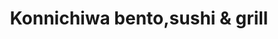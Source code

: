 ---
layout: place
title: "Konnichiwa bento,sushi & grill"
permalink: /south-carolina/boiling-springs/konnichiwa-bento-sushi-grill.html
stateAbbr: SC
stateName: South Carolina
cityName: Boiling Springs
seo:
  name: "Konnichiwa bento,sushi & grill"
  type: Restaurant
  links: https://m.facebook.com/pages/category/Sushi-Restaurant/Konnichiwa-bentosushi-and-grill-3369292339762878/
description: "Looking for sushi in Boiling Springs, South Carolina? Check out Konnichiwa bento,sushi & grill for a delightful Japanese dining experience. Enjoy a variety o..."
place_id: ChIJwYAb8gdxV4gR-9mGT1t0hYA
photos:
  - name: >-
      places/ChIJwYAb8gdxV4gR-9mGT1t0hYA/photos/AeeoHcLfAAu8BjLQGkwt3qqJtDPOxkyuL35B-lZSDM2-kZxKR5XRK9hApEHAJIK_BvZD-oj_3jDa6do0fyI92P5yCcZxbLQDPYEm4b3Tyy51N2ePPa86GP1Z364mY7xLieZ8iqAmcOcwH5h9tUSLDND7bTBSLfueFoj4h2fcFZKR3TNso1tqjL3dY0rwoGq1T1q52Ec46Z2MAI9hLI832U60OwIFVWgiNuzPrqpadfRoZd4FcRjbt9I6B1SGtE--yR5pEqBeyl3M5KrxDbW67I9H3IgoYx-1AjBYEGzM-UexjLv5DWkEkeSS_BfAW9QOYWwxhqQWFng07atpBckBnJWicQ5J1gjCnTrYWlEOvby0cUUAa4tk_V_bsp12fSa63KkcqsDclEshwwZqBrkTAnhLn4UZB0nmIgXp_LICa3bOP0qnZw
    widthPx: 4032
    heightPx: 3024
    authorAttributions:
      - displayName: Agus Yasa
        uri: https://maps.google.com/maps/contrib/106493304803058532229
        photoUri: >-
          https://lh3.googleusercontent.com/a-/ALV-UjVxNEy-eK0sffutZlQn2r0Gk-vZWq3P3WZ3IWUPQfuUua_gxyM=s100-p-k-no-mo
    flagContentUri: >-
      https://www.google.com/local/imagery/report/?cb_client=maps_api_places.places_api&image_key=!1e10!2sCIHM0ogKEICAgICEuPHlHw&hl=en-US
    googleMapsUri: >-
      https://www.google.com/maps/place//data=!3m4!1e2!3m2!1sCIHM0ogKEICAgICEuPHlHw!2e10!4m2!3m1!1s0x88577107f21b80c1:0x8085745b4f86d9fb
  - name: >-
      places/ChIJwYAb8gdxV4gR-9mGT1t0hYA/photos/AeeoHcLqN7Jg0tg8XAMQm1pOXKbs5Xoyh4OCdiZHEK76AZpItsw7_X1QNU8R2JfKTphsSMDSzHz8gR5BjiR6L5dKYMf9HI9btx6r4Cn_UHgQm1VETWaYgZkIDLyotEbppXiprOKoowf0uaECxiIOkVVoMJK2IqM-P7FryVbDkSA57EXcIniYZmuq-ffLHNbiD-R15_l4lSz0NlyHgJ6TY49F5yQuj5Exi3kMogZS_0jnaLl6JRws9_hw7UQg3oKhVu39dH-iWRuKC7aO4svbbWTzu9C5RGjjzdUK6zisXXwVxQYCcQeAtQx9DWacG0snDJthF2k_iYWwSHbXuKvPWmArGHctJMNKXKVL30C140BTtUnUnUs0mN7jbXItmBkAJ2nbqvvO8xtnjk4QD2dm0orquYHDIi1NVJfmdIQPVwS7rBUPyA
    widthPx: 2560
    heightPx: 1920
    authorAttributions:
      - displayName: Josh Stanley
        uri: https://maps.google.com/maps/contrib/116594738777706780179
        photoUri: >-
          https://lh3.googleusercontent.com/a-/ALV-UjX5ku3w6KeNbQMQRvklDdiod-A9fntSR7tHqsfd2ZHCQp7lbPk=s100-p-k-no-mo
    flagContentUri: >-
      https://www.google.com/local/imagery/report/?cb_client=maps_api_places.places_api&image_key=!1e10!2sCIHM0ogKEICAgICLqfO1Yg&hl=en-US
    googleMapsUri: >-
      https://www.google.com/maps/place//data=!3m4!1e2!3m2!1sCIHM0ogKEICAgICLqfO1Yg!2e10!4m2!3m1!1s0x88577107f21b80c1:0x8085745b4f86d9fb
  - name: >-
      places/ChIJwYAb8gdxV4gR-9mGT1t0hYA/photos/AeeoHcKxYWzp8VoC9vBG1B-oj-dntuE7A6nPZ6cc8_N6Dvtlxp6jJXB104mddV0CKKDDhyqnXVPIjqQXWQYFV_nSZh7ZR8Cdw56CqarHajI00XtSnxb6jyOTd8tfnrFuInkuOfNPDLGgcwGIViV7lOyiFn8KUAFHW7m8QVsys2JUj6vDRwiB51IlamRgBoPIQPQ8OHiS0r_1R1G3maJ_i97yH3OyQiVdZ_hiE9QJuzXkmG-0vfP5L-st5Ty-HxlEmw-8zFPwM2_yLEAj5TKS6TcUPUx0Xhv8kaHnWbdD2dFxIP-oMPnD28Oi1ACtDPrVPd8QTP86u8hXVTyM0KqinfcEWbPeMZ3OGJ0fE-h-T7PPN1SPpoVGfTprx6SALkyz4r7TRjTeKa-23pU-mV_UxU-YMfuyr1FlECdeQhTPeYS9YXMsYg
    widthPx: 4000
    heightPx: 2252
    authorAttributions:
      - displayName: Alex Hideyoshi Yagi
        uri: https://maps.google.com/maps/contrib/103026161603984828687
        photoUri: >-
          https://lh3.googleusercontent.com/a/ACg8ocLjzdM38_49H1FP_sCDr0IKzZKQu8vaZTi-qgWroUND0VDYYw=s100-p-k-no-mo
    flagContentUri: >-
      https://www.google.com/local/imagery/report/?cb_client=maps_api_places.places_api&image_key=!1e10!2sCIHM0ogKEICAgIC7_Pjvcw&hl=en-US
    googleMapsUri: >-
      https://www.google.com/maps/place//data=!3m4!1e2!3m2!1sCIHM0ogKEICAgIC7_Pjvcw!2e10!4m2!3m1!1s0x88577107f21b80c1:0x8085745b4f86d9fb
  - name: >-
      places/ChIJwYAb8gdxV4gR-9mGT1t0hYA/photos/AeeoHcKkqBY3ayoVosyNVxrHh89NITSHb5uANDXXVoNHoVz1JmTVfXcCpffDfQPZrvLB4V9N47Wp9V5XWOEcm7xHz3yyL_F3PVYl7NCKoTAC4vLC4RTisf56mgFGGeXrmEP1dEXKSn7vFAEUJijdV4vwZhSmc6cfQHzEM05nKJD3QGOnyJfmKkSqSx3lh1HNzDS-0ghMQWghYCePIMvRPpCV3r-HLslGPsNmFLzHEDPDW-cQTyTqyv6zx1zbddH5vm1q-mtOa1YMqobX6bsFI16rhNRxlyYlSLDulCxKj2wDVa1HV6WbcVfQy1ogMzSsXrML1PF5XJ0WGzK99rKH-HTqEbJvzCYZiEB352PpWKXBNKAxPg2eid5Dv7Xd8OO3aq4F3ea_NTGMJf6e7mTrVMWZgUrzELJAQ5PDb_FVhDS037UVAQ
    widthPx: 3072
    heightPx: 4080
    authorAttributions:
      - displayName: Tetiana Ilnitska
        uri: https://maps.google.com/maps/contrib/103324541713225028871
        photoUri: >-
          https://lh3.googleusercontent.com/a-/ALV-UjU_CjIXpWNRgRtbOAAg9HtUbdluzHM-nTeJlCfMjqqyCjvj2plW=s100-p-k-no-mo
    flagContentUri: >-
      https://www.google.com/local/imagery/report/?cb_client=maps_api_places.places_api&image_key=!1e10!2sCIHM0ogKEICAgIC1nOCiZA&hl=en-US
    googleMapsUri: >-
      https://www.google.com/maps/place//data=!3m4!1e2!3m2!1sCIHM0ogKEICAgIC1nOCiZA!2e10!4m2!3m1!1s0x88577107f21b80c1:0x8085745b4f86d9fb
  - name: >-
      places/ChIJwYAb8gdxV4gR-9mGT1t0hYA/photos/AeeoHcLsLNmfOmEym72m1tJRgi89z-wan8clvYCLDj2-zfMFwIBW8Vz7bpEXUu5Pd7feKSjvfl7-7VH461VbV8t8Nf9ox_IwscPZxGBaIe-SZ9BIzmPwwgq28lcP2rP2IBUYKyGqLkZUwFYOdHmjTBQga06OD-zLGgA43SW7q6AGzszpzuBPdK40BevybV6TqzQJO2bwFSZ6jmXuejbsaO5wWC4MqUhgzWN_oGeoJDAJtmOMJEL-Xzt5JkXM483IBxBHa6e1GrRI6y9WVZhaHUxw3QVHwkm4Qo0dj0-X5ALEYmKoDrSkLVRgHWg2_6lk7geiKFaDS_GZ6ig7gPMq9atQ8XVctJVZMP2LgqV33jshLc2A4bjLYyrUXbaNNd4w6K-aMtfd_b-1n_AZXM7YH1RT8g5v9Sommo4MUCf_mEbrRsYrbOI
    widthPx: 2252
    heightPx: 4000
    authorAttributions:
      - displayName: George Curry
        uri: https://maps.google.com/maps/contrib/105808937609498508466
        photoUri: >-
          https://lh3.googleusercontent.com/a-/ALV-UjUPiso66NepKrRpozlYdEydabsJE-AndbVl9MkQeH4N9iBeJ5AU=s100-p-k-no-mo
    flagContentUri: >-
      https://www.google.com/local/imagery/report/?cb_client=maps_api_places.places_api&image_key=!1e10!2sCIHM0ogKEICAgMCgmJno2AE&hl=en-US
    googleMapsUri: >-
      https://www.google.com/maps/place//data=!3m4!1e2!3m2!1sCIHM0ogKEICAgMCgmJno2AE!2e10!4m2!3m1!1s0x88577107f21b80c1:0x8085745b4f86d9fb
  - name: >-
      places/ChIJwYAb8gdxV4gR-9mGT1t0hYA/photos/AeeoHcK4WD0wzbS2MPbQsT26bUFE4G0UEwk0wiRdBdHJzNme3vDW5byu-dzCtQxrsLmS3SXL-LLwSTRjpuq-xBbMC9GsDyvZ1arhtFicxnqXx1TlMm4G4g_LuhgHSozvIPDB-tk51jKobeKJaBxzjNA3biLenoNTPlfGcdMW4cOTEqH4j5eTaCRNrNt4ZPF9M4z2ghBjK0ZxAwarcGqGRcS8CLOs_FTvzGABETVpcO-mK1zbox1cDIa5q2zoax8joQadkoIwHw2gclkjdUTr1sSZ0ZoaO-i9VS8YArtq2Q_OGAqhp9KYSUQcMofOsi0H0gill72lI8OYki8eKGLTrQmWucHEBkuWxH_l5IY80v3HFdL9ro3PfGa4bW6cmuU4OoL7YkWdeI8S-Zt8oQNknqhLC2ZNP6MmWWYfUCDwLO1oNkreZNdz
    widthPx: 3060
    heightPx: 3104
    authorAttributions:
      - displayName: Daniella Pascal (Danie)
        uri: https://maps.google.com/maps/contrib/113320172400400890663
        photoUri: >-
          https://lh3.googleusercontent.com/a/ACg8ocJtb1C7ubjUzHMD2Zj5bOlRuw2fdv-UwgzvgDijUN_sQkbQR-c=s100-p-k-no-mo
    flagContentUri: >-
      https://www.google.com/local/imagery/report/?cb_client=maps_api_places.places_api&image_key=!1e10!2sCIHM0ogKEICAgIDb2Nns8AE&hl=en-US
    googleMapsUri: >-
      https://www.google.com/maps/place//data=!3m4!1e2!3m2!1sCIHM0ogKEICAgIDb2Nns8AE!2e10!4m2!3m1!1s0x88577107f21b80c1:0x8085745b4f86d9fb
  - name: >-
      places/ChIJwYAb8gdxV4gR-9mGT1t0hYA/photos/AeeoHcKLMKtnYY0-K6UIAlvdIYbM2iNPxV-h6VehVyP6X79PFNIWgvijYI7vsWY_6ec4lOouHe_EyedyW8fvVMu_5T5VlZXuEeUQXgiaD9-bn2CoVv0mMAGGU0VSCIxqKPaWVzVixq3uALDTWhNVBBisyoZ7lZk7YX5YghQc-e0FTwS8dOQpy7X0rpyXeydFZ5_kxfYX6obdBTupWG_OP6Y45CnnpTYoz-VVQVF2S9P2kuaHa7ACEm7YZBaXz5g2-ue81Hr7TByQM_I7vF3zH15D2QSeP6vQ352ZzKqJzYRuypnFYaE1oztaRZqNymT6tftM3B0IKw52DOUHV-d7Fsc0p6M8ZKLfjLsmebrGMCKfMQs26trncNGjc1g9Tk74wixUtB5oVM2XWgEF2xrUBuYfIQ3ZdZtenF4dlljbp67fvU18uQ
    widthPx: 3024
    heightPx: 4032
    authorAttributions:
      - displayName: Crystal Collins
        uri: https://maps.google.com/maps/contrib/114655018721805203094
        photoUri: >-
          https://lh3.googleusercontent.com/a/ACg8ocK1WyAfh1gzMExsToymlVI83-3tiTNQ7YneOJmZbZMLa8IO9Q=s100-p-k-no-mo
    flagContentUri: >-
      https://www.google.com/local/imagery/report/?cb_client=maps_api_places.places_api&image_key=!1e10!2sCIHM0ogKEICAgICOy6WOGQ&hl=en-US
    googleMapsUri: >-
      https://www.google.com/maps/place//data=!3m4!1e2!3m2!1sCIHM0ogKEICAgICOy6WOGQ!2e10!4m2!3m1!1s0x88577107f21b80c1:0x8085745b4f86d9fb
  - name: >-
      places/ChIJwYAb8gdxV4gR-9mGT1t0hYA/photos/AeeoHcIMbJH_FjQRCcJFwebWHMYTRW3Ffgg-SHrMO49MF_UgOkZ3QoDauFR-p-bf3E3qJpJyL-CbIwKc-yRaQ8PkCeAR1TeZx2fm3W2Td7qkNOtgH2PXcI6XldkBSVfpHlHu3K6xkR43aGUCyE_JhlUqKotOem8DLOhxblEIB4VyvVtgK0dzKpg7BZGH8kPMkpU2veOThtfv-9n7Y3QDygo4TU28kSZq-HMzvoMyW5zDI9Rme87Uc0MYLZRE8c7lB9-5kH9XQ39jXHmJHbBtsjB-k-LIfrSnXdnJYRYstptqyILgQuEiLEC8LwbVTtuiBYFQ7_sHtn_ohTUIIkaP6t52PEBBdIO6BvTeUMehmkhmLqL6DeJdKp2Tkp6w0ho6N1gWJLuMEz9MEoxx79BahqSrq_VOltc8k8Ndi9oOXp2hmxlWEg
    widthPx: 3000
    heightPx: 4000
    authorAttributions:
      - displayName: Nations88
        uri: https://maps.google.com/maps/contrib/112158042017323478173
        photoUri: >-
          https://lh3.googleusercontent.com/a/ACg8ocJV1wXqAk40CJiJDx0IEhM84e0YhGjldhSevIOk7g4E7SiLmw=s100-p-k-no-mo
    flagContentUri: >-
      https://www.google.com/local/imagery/report/?cb_client=maps_api_places.places_api&image_key=!1e10!2sCIHM0ogKEICAgICLvPDbaw&hl=en-US
    googleMapsUri: >-
      https://www.google.com/maps/place//data=!3m4!1e2!3m2!1sCIHM0ogKEICAgICLvPDbaw!2e10!4m2!3m1!1s0x88577107f21b80c1:0x8085745b4f86d9fb
  - name: >-
      places/ChIJwYAb8gdxV4gR-9mGT1t0hYA/photos/AeeoHcJNw7VY6Da0IqcBEDByYXgEkj0zp9ATSOcO9nUGMae87otrFByJUSZ-Wr6NVKCcITLkNvN1knnSoGnyE-701LKzlxTjSD-Z1pteecRHtfGKr_IRObIdsBOU9D2wztVMtL_tZgZEs0QeS030lpBbOtGl2mmudc_p_7NK97gnD8j9oC-UohS4RAsM66UUIXUcK9A8OgK6J_Mfp_qxvaTARBvm2Wna-7yS10XxTwUO7ITWP1ew1SAIr2yedDlyaATURT4EsfctLjI-gmzZetmEviLECN7Fq_EM0W26vNs2lT5fmkyGeiq1EO_qDNGxCyVvOdX8XvdbCjZ6GDl38hCiYzYQ16Sk5AcjEi70VCzTAakxU23FNh6BdOVLEZmrzBHcudkBCfKK-zftRSz2K0lxAVMH6vi3APWeDWzLiLDy4hmR_g
    widthPx: 2680
    heightPx: 1868
    authorAttributions:
      - displayName: Jeremie Dunning
        uri: https://maps.google.com/maps/contrib/114846386599980170969
        photoUri: >-
          https://lh3.googleusercontent.com/a/ACg8ocI1l2stDa1l8ssPxqMhj68Z2L_vMvHX6rIGG7-R9oghYAGP_tER=s100-p-k-no-mo
    flagContentUri: >-
      https://www.google.com/local/imagery/report/?cb_client=maps_api_places.places_api&image_key=!1e10!2sCIHM0ogKEICAgIDupLP4MA&hl=en-US
    googleMapsUri: >-
      https://www.google.com/maps/place//data=!3m4!1e2!3m2!1sCIHM0ogKEICAgIDupLP4MA!2e10!4m2!3m1!1s0x88577107f21b80c1:0x8085745b4f86d9fb
  - name: >-
      places/ChIJwYAb8gdxV4gR-9mGT1t0hYA/photos/AeeoHcLqVgVoNbJU9q50QkK-EtYvDbjlLCkN7ZcRl5QfzYKlShMYoLiFdmp_FkqT3iJ4mQM0ixIYBNVfZIHE_dmVScs_RS8zXasV97i18BUCn33-qfTSC0vvxJA227HTxwIpn3rZZVslo0p-bfs_25rR6I1wAgHdYMh_6VvPbNh6XaShkNIGFRhZUjoy3fvl6hvRlFRZnj9N1TYNl30h5iIEBsKs1PhIRZL3RBN0lzzeaEERtlfd1VSIRupKO1O7EwpHcEQQHK6DMvkCVROQpeNdZvQFPpEsSi1iEeL-NvQ6WUyhFqp2tswbzN7uLsozM4juHzWju7KOTgyWf46pLMiHsZKrT-3lgAgNIeW5hbMd1CAJ3UOVMwQfZq8pe2HJftsNUPBqGvQ9-1mU5p6MQjDLPnesE98x8rDrPX211CtYQti9JQ
    widthPx: 4000
    heightPx: 1800
    authorAttributions:
      - displayName: Rebecca Harrell
        uri: https://maps.google.com/maps/contrib/102920806505972658156
        photoUri: >-
          https://lh3.googleusercontent.com/a-/ALV-UjU-euzVocl0ds-B9dgofPDFp8YGexblOtnDGU0glZowESuEvCSGFQ=s100-p-k-no-mo
    flagContentUri: >-
      https://www.google.com/local/imagery/report/?cb_client=maps_api_places.places_api&image_key=!1e10!2sCIHM0ogKEICAgID-0rX0cQ&hl=en-US
    googleMapsUri: >-
      https://www.google.com/maps/place//data=!3m4!1e2!3m2!1sCIHM0ogKEICAgID-0rX0cQ!2e10!4m2!3m1!1s0x88577107f21b80c1:0x8085745b4f86d9fb
address: 4026 SC-9, Boiling Springs, SC 29316, USA
street: 4026 SC-9
city: Boiling Springs
state: SC
zip: '29316'
country: USA
neighborhood: null
latitude: '35.052257'
longitude: '-81.987571'
accessibility_options:
  wheelchairAccessibleParking: true
  wheelchairAccessibleEntrance: true
  wheelchairAccessibleRestroom: true
  wheelchairAccessibleSeating: true
business_status: OPERATIONAL
name: Konnichiwa bento,sushi & grill
google_maps_links:
  directionsUri: >-
    https://www.google.com/maps/dir//''/data=!4m7!4m6!1m1!4e2!1m2!1m1!1s0x88577107f21b80c1:0x8085745b4f86d9fb!3e0
  placeUri: https://maps.google.com/?cid=9260936144282376699
  writeAReviewUri: >-
    https://www.google.com/maps/place//data=!4m3!3m2!1s0x88577107f21b80c1:0x8085745b4f86d9fb!12e1
  reviewsUri: >-
    https://www.google.com/maps/place//data=!4m4!3m3!1s0x88577107f21b80c1:0x8085745b4f86d9fb!9m1!1b1
  photosUri: >-
    https://www.google.com/maps/place//data=!4m3!3m2!1s0x88577107f21b80c1:0x8085745b4f86d9fb!10e5
primary_type: Sushi Restaurant
opening_hours:
  regular: null
  current: null
secondary_opening_hours:
  regular:
    weekdayDescriptions: null
    type: null
  current:
    weekdayDescriptions: null
    type: null
phone: (864) 599-9888
price_level: PRICE_LEVEL_MODERATE
price_range: $10 &ndash; $20
rating: '4.4'
rating_count: 465
website: >-
  https://m.facebook.com/pages/category/Sushi-Restaurant/Konnichiwa-bentosushi-and-grill-3369292339762878/
reviews: null
parking_options: null
payment_options: null
allow_dogs: null
curbside_pickup: null
delivery: null
dine_in: null
good_for_children: null
good_for_groups: null
good_for_sports: null
live_music: null
menu_for_children: null
outdoor_seating: null
reservable: null
restroom: null
serves_beer: null
serves_breakfast: null
serves_brunch: null
serves_cocktails: null
serves_coffee: null
serves_dinner: null
serves_dessert: null
serves_lunch: null
serves_vegetarian_food: null
serves_wine: null
takeout: null
summary: null

---